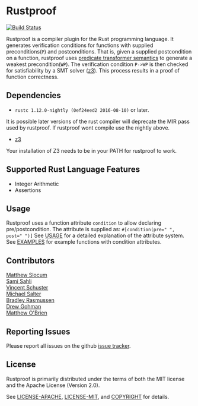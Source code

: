 # Rustproof

[![Build Status](https://travis-ci.org/Rust-Proof/rustproof.svg?branch=master)](https://travis-ci.org/Rust-Proof/rustproof)

Rustproof is a compiler plugin for the Rust programming language. It generates verification conditions for functions with supplied preconditions(`P`) and postconditions. That is, given a supplied postcondition on a function, rustproof uses [predicate transformer semantics](https://en.wikipedia.org/wiki/Predicate_transformer_semantics) to generate a weakest precondition(`WP`). The verification condition `P->WP` is then checked for satisfiability by a SMT solver ([z3](https://github.com/Z3Prover/z3)). This process results in a proof of function correctness.

## Dependencies

* `rustc 1.12.0-nightly (0ef24eed2 2016-08-10)` or later.

It is possible later versions of the rust compiler will deprecate the MIR pass used by rustproof. If rustproof wont compile use the nightly above.

* [z3](https://github.com/Z3Prover/z3)

Your installation of Z3 needs to be in your PATH for rustproof to work.

## Supported Rust Language Features

* Integer Arithmetic
* Assertions

## Usage

Rustproof uses a function attribute `condition` to allow declaring pre/postcondition.
The attribute is supplied as:
`#[condition(pre=" ", post=" ")]`
See [USAGE](https://github.com/Rust-Proof/rustproof/blob/master/USAGE.md) for a detailed explanation of the attribute system.
See [EXAMPLES](https://github.com/Rust-Proof/rustproof/blob/master/EXAMPLES.md) for example functions with condition attributes.


## Contributors
[Matthew Slocum][acro]  
[Sami Sahli][sahli]  
[Vincent Schuster][schuster]  
[Michael Salter][salter]  
[Bradley Rasmussen][rasmussen]  
[Drew Gohman][gohman]  
[Matthew O'Brien][obrien]  

[acro]:https://github.com/arc3x
[sahli]:https://github.com/ssahli
[schuster]:https://github.com/VSchuster
[salter]:https://github.com/salterm
[rasmussen]:https://github.com/bajr
[gohman]:https://github.com/found101
[obrien]:https://github.com/obriematt

## Reporting Issues

Please report all issues on the github [issue tracker][issues].

[issues]:https://github.com/Rust-Proof/rustproof/issues


## License

Rustproof is primarily distributed under the terms of both the MIT license and the Apache License (Version 2.0).

See [LICENSE-APACHE][1], [LICENSE-MIT][2], and [COPYRIGHT][3] for details.

[1]:https://github.com/Rust-Proof/rustproof/blob/master/LICENSE-APACHE
[2]:https://github.com/Rust-Proof/rustproof/blob/master/LICENSE-MIT
[3]:https://github.com/Rust-Proof/rustproof/blob/master/COPYRIGHT
